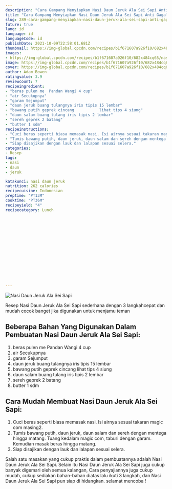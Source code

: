 ```yaml
---
description: "Cara Gampang Menyiapkan Nasi Daun Jeruk Ala Sei Sapi Anti Gagal"
title: "Cara Gampang Menyiapkan Nasi Daun Jeruk Ala Sei Sapi Anti Gagal"
slug: 289-cara-gampang-menyiapkan-nasi-daun-jeruk-ala-sei-sapi-anti-gagal
future: true
lang: id
language: id
languageCode: id
publishDate: 2021-10-09T22:58:01.681Z 
thumbnail: https://img-global.cpcdn.com/recipes/b1f671607a926f10/682x484cq65/nasi-daun-jeruk-ala-sei-sapi-foto-resep-utama.webp
images:
- https://img-global.cpcdn.com/recipes/b1f671607a926f10/682x484cq65/nasi-daun-jeruk-ala-sei-sapi-foto-resep-utama.webp
image: https://img-global.cpcdn.com/recipes/b1f671607a926f10/682x484cq65/nasi-daun-jeruk-ala-sei-sapi-foto-resep-utama.webp
cover: https://img-global.cpcdn.com/recipes/b1f671607a926f10/682x484cq65/nasi-daun-jeruk-ala-sei-sapi-foto-resep-utama.webp
author: Adam Bowen
ratingvalue: 3.9
reviewcount: 7
recipeingredient:
- "beras pulen me  Pandan Wangi 4 cup"
- "air Secukupnya"
- "garam Sejumput"
- "daun jeruk buang tulangnya iris tipis 15 lembar"
- "bawang putih geprek cincang           lihat tips 4 siung"
- "daun salam buang tulang iris tipis 2 lembar"
- "sereh geprek 2 batang"
- "butter 1 sdm"
recipeinstructions:
- "Cuci beras seperti biasa memasak nasi. Isi airnya sesuai takaran magic com masing2."
- "Tumis bawang putih, daun jeruk, daun salam dan sereh dengan mentega hingga matang. Tuang kedalam magic com, taburi dengan garam. Kemudian masak beras hingga matang."
- "Siap disajikan dengan lauk dan lalapan sesuai selera."
categories:
- Resep
tags:
- nasi
- daun
- jeruk

katakunci: nasi daun jeruk 
nutrition: 262 calories
recipecuisine: Indonesian
preptime: "PT13M"
cooktime: "PT36M"
recipeyield: "4"
recipecategory: Lunch


     
    
    
    
    
    
    
    
    
    
    
      
    
---
```



![Nasi Daun Jeruk Ala Sei Sapi](https://img-global.cpcdn.com/recipes/b1f671607a926f10/682x484cq65/nasi-daun-jeruk-ala-sei-sapi-foto-resep-utama.webp)

Resep Nasi Daun Jeruk Ala Sei Sapi  sederhana dengan 3 langkahcepat dan mudah cocok banget jika digunakan untuk menjamu teman

<!--inarticleads1-->

## Beberapa Bahan Yang Digunakan Dalam Pembuatan Nasi Daun Jeruk Ala Sei Sapi:

1. beras pulen me  Pandan Wangi 4 cup
1. air Secukupnya
1. garam Sejumput
1. daun jeruk buang tulangnya iris tipis 15 lembar
1. bawang putih geprek cincang           lihat tips 4 siung
1. daun salam buang tulang iris tipis 2 lembar
1. sereh geprek 2 batang
1. butter 1 sdm



<!--inarticleads2-->

## Cara Mudah Membuat Nasi Daun Jeruk Ala Sei Sapi:

1. Cuci beras seperti biasa memasak nasi. Isi airnya sesuai takaran magic com masing2.
1. Tumis bawang putih, daun jeruk, daun salam dan sereh dengan mentega hingga matang. Tuang kedalam magic com, taburi dengan garam. Kemudian masak beras hingga matang.
1. Siap disajikan dengan lauk dan lalapan sesuai selera.




Salah satu masakan yang cukup praktis dalam pembuatannya adalah  Nasi Daun Jeruk Ala Sei Sapi. Selain itu  Nasi Daun Jeruk Ala Sei Sapi  juga cukup banyak digemari oleh semua kalangan, Cara penyajiannya juga cukup mudah, cukup sediakan bahan-bahan diatas lalu ikuti 3 langkah, dan  Nasi Daun Jeruk Ala Sei Sapi  pun siap di hidangkan. selamat mencoba !
